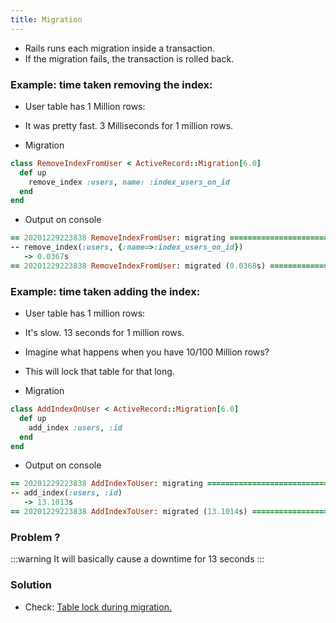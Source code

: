 ```yaml
---
title: Migration
---
```


- Rails runs each migration inside a transaction.
- If the migration fails, the transaction is rolled back.


### Example: time taken removing the index:
- User table has 1 Million rows:
- It was pretty fast. 3 Milliseconds for 1 million rows.

- Migration
```rb
class RemoveIndexFromUser < ActiveRecord::Migration[6.0]
  def up
    remove_index :users, name: :index_users_on_id
  end
end
```

- Output on console
```rb
== 20201229223838 RemoveIndexFromUser: migrating ===============================
-- remove_index(:users, {:name=>:index_users_on_id})
   -> 0.0367s
== 20201229223838 RemoveIndexFromUser: migrated (0.0368s) ======================
```

### Example: time taken adding the index:
- User table has 1 million rows:
- It's slow. 13 seconds for 1 million rows.
- Imagine what happens when you have 10/100 Million rows?
- This will lock that table for that long.

- Migration
```rb
class AddIndexOnUser < ActiveRecord::Migration[6.0]
  def up
    add_index :users, :id
  end
end
```

- Output on console
```rb
== 20201229223838 AddIndexToUser: migrating ===============================
-- add_index(:users, :id)
   -> 13.1013s
== 20201229223838 AddIndexToUser: migrated (13.1014s) =====================
```

### Problem ?
:::warning
It will basically cause a downtime for 13 seconds
:::

### Solution
- Check: [Table lock during migration.](/docs/active_record/table_lock_during_migration)